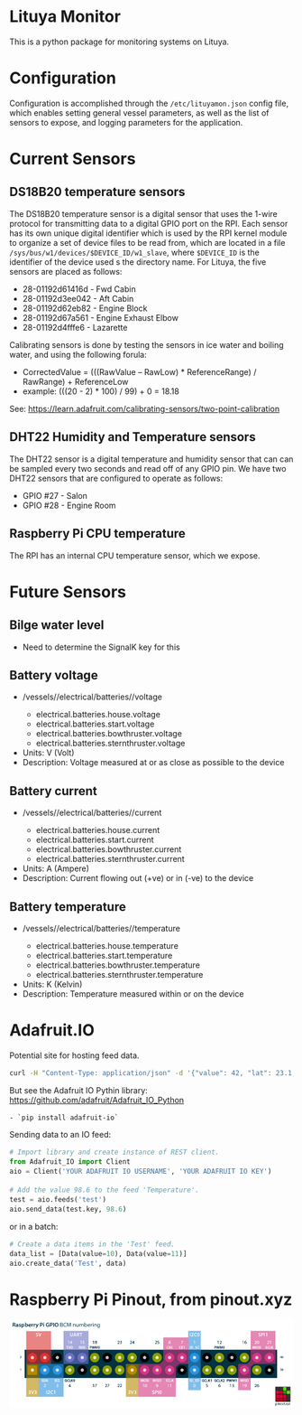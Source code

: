 # Lituya Monitor

This is a python package for monitoring systems on Lituya.

# Configuration

Configuration is accomplished through the `/etc/lituyamon.json` config file, which enables setting general vessel parameters, as well as the list of sensors to expose, and logging parameters for the application.

# Current Sensors

## DS18B20 temperature sensors

The DS18B20 temperature sensor is a digital sensor that uses the 1-wire protocol for transmitting data to a digital GPIO port on the RPI.  Each sensor has its own unique digital identifier which is used by the RPI kernel module to organize a set of device files to be read from, which are located in a file `/sys/bus/w1/devices/$DEVICE_ID/w1_slave`, where `$DEVICE_ID` is the identifier of the device used s the directory name.  For Lituya, the five sensors are placed as follows:

- 28-01192d61416d - Fwd Cabin
- 28-01192d3ee042 - Aft Cabin
- 28-01192d62eb82 - Engine Block
- 28-01192d67a561 - Engine Exhaust Elbow
- 28-01192d4fffe6 - Lazarette

Calibrating sensors is done by testing the sensors in ice water and boiling water, and using the following forula:

- CorrectedValue = (((RawValue – RawLow) * ReferenceRange) / RawRange) + ReferenceLow
- example: (((20 - 2) * 100) / 99) + 0 = 18.18

See: https://learn.adafruit.com/calibrating-sensors/two-point-calibration

## DHT22 Humidity and Temperature sensors

The DHT22 sensor is a digital temperature and humidity sensor that can can be sampled every two seconds and read off of any GPIO pin. We have two DHT22 sensors that are configured to operate as follows:

- GPIO #27 - Salon
- GPIO #28 - Engine Room

## Raspberry Pi CPU temperature

The RPI has an internal CPU temperature sensor, which we expose.

# Future Sensors

## Bilge water level

- Need to determine the SignalK key for this

## Battery voltage

- /vessels/<RegExp>/electrical/batteries/<RegExp>/voltage
  - electrical.batteries.house.voltage
  - electrical.batteries.start.voltage
  - electrical.batteries.bowthruster.voltage
  - electrical.batteries.sternthruster.voltage
- Units: V (Volt)
- Description: Voltage measured at or as close as possible to the device

## Battery current

- /vessels/<RegExp>/electrical/batteries/<RegExp>/current
  - electrical.batteries.house.current
  - electrical.batteries.start.current
  - electrical.batteries.bowthruster.current
  - electrical.batteries.sternthruster.current
- Units: A (Ampere)
- Description: Current flowing out (+ve) or in (-ve) to the device

## Battery temperature

- /vessels/<RegExp>/electrical/batteries/<RegExp>/temperature
  - electrical.batteries.house.temperature
  - electrical.batteries.start.temperature
  - electrical.batteries.bowthruster.temperature
  - electrical.batteries.sternthruster.temperature
- Units: K (Kelvin)
- Description: Temperature measured within or on the device

# Adafruit.IO

Potential site for hosting feed data.

```bash
curl -H "Content-Type: application/json" -d '{"value": 42, "lat": 23.1, "lon": "-73.3"}'  -H "X-AIO-Key: {io_key}" https://io.adafruit.com/api/v2/{username}/feeds/{feed_key}/data
```

But see the Adafruit IO Pythin library: https://github.com/adafruit/Adafruit_IO_Python

    - `pip install adafruit-io`

Sending data to an IO feed:

```python
# Import library and create instance of REST client.
from Adafruit_IO import Client
aio = Client('YOUR ADAFRUIT IO USERNAME', 'YOUR ADAFRUIT IO KEY')

# Add the value 98.6 to the feed 'Temperature'.
test = aio.feeds('test')
aio.send_data(test.key, 98.6)
```

or in a batch:

```python
# Create a data items in the 'Test' feed.
data_list = [Data(value=10), Data(value=11)]
aio.create_data('Test', data)
```


# Raspberry Pi Pinout, from pinout.xyz

![](doc/img/raspberry-pi-pinout.png)
